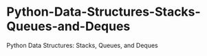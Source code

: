 # Python-Data-Structures-Stacks-Queues-and-Deques
Python Data Structures: Stacks, Queues, and Deques
